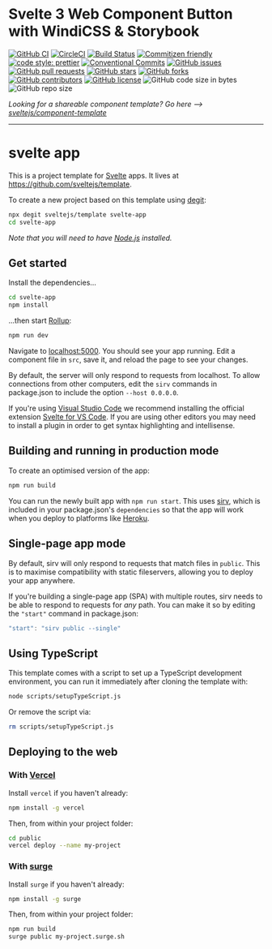# Svelte 3 Web Component Button with WindiCSS & Storybook

[![GitHub CI](https://github.com/smarlhens/svelte3-web-component-button/workflows/CI/badge.svg)](https://github.com/smarlhens/svelte3-web-component-button/actions?query=workflow%3ACI)
[![CircleCI](https://circleci.com/gh/smarlhens/svelte3-web-component-button.svg?style=svg)](https://circleci.com/gh/smarlhens/svelte3-web-component-button)
[![Build Status](https://travis-ci.com/smarlhens/svelte3-web-component-button.svg?branch=master)](https://travis-ci.com/smarlhens/svelte3-web-component-button)
[![Commitizen friendly](https://img.shields.io/badge/commitizen-friendly-brightgreen.svg)](http://commitizen.github.io/cz-cli/)
[![code style: prettier](https://img.shields.io/badge/code_style-prettier-ff69b4.svg)](https://github.com/prettier/prettier)
[![Conventional Commits](https://img.shields.io/badge/Conventional%20Commits-1.0.0-yellow.svg)](https://conventionalcommits.org)
[![GitHub issues](https://img.shields.io/github/issues/smarlhens/svelte3-web-component-button)](https://github.com/smarlhens/svelte3-web-component-button/issues)
[![GitHub pull requests](https://img.shields.io/github/issues-pr/smarlhens/svelte3-web-component-button)](https://github.com/smarlhens/svelte3-web-component-button/pulls)
[![GitHub stars](https://img.shields.io/github/stars/smarlhens/svelte3-web-component-button)](https://github.com/smarlhens/svelte3-web-component-button/stargazers)
[![GitHub forks](https://img.shields.io/github/forks/smarlhens/svelte3-web-component-button)](https://github.com/smarlhens/svelte3-web-component-button/network)
[![GitHub contributors](https://img.shields.io/github/contributors/smarlhens/svelte3-web-component-button)](https://github.com/smarlhens/svelte3-web-component-button/graphs/contributors)
[![GitHub license](https://img.shields.io/github/license/smarlhens/svelte3-web-component-button)](https://github.com/smarlhens/svelte3-web-component-button)
![GitHub code size in bytes](https://img.shields.io/github/languages/code-size/smarlhens/svelte3-web-component-button)
![GitHub repo size](https://img.shields.io/github/repo-size/smarlhens/svelte3-web-component-button)


*Looking for a shareable component template? Go here --> [sveltejs/component-template](https://github.com/sveltejs/component-template)*

---

# svelte app

This is a project template for [Svelte](https://svelte.dev) apps. It lives at https://github.com/sveltejs/template.

To create a new project based on this template using [degit](https://github.com/Rich-Harris/degit):

```bash
npx degit sveltejs/template svelte-app
cd svelte-app
```

*Note that you will need to have [Node.js](https://nodejs.org) installed.*


## Get started

Install the dependencies...

```bash
cd svelte-app
npm install
```

...then start [Rollup](https://rollupjs.org):

```bash
npm run dev
```

Navigate to [localhost:5000](http://localhost:5000). You should see your app running. Edit a component file in `src`, save it, and reload the page to see your changes.

By default, the server will only respond to requests from localhost. To allow connections from other computers, edit the `sirv` commands in package.json to include the option `--host 0.0.0.0`.

If you're using [Visual Studio Code](https://code.visualstudio.com/) we recommend installing the official extension [Svelte for VS Code](https://marketplace.visualstudio.com/items?itemName=svelte.svelte-vscode). If you are using other editors you may need to install a plugin in order to get syntax highlighting and intellisense.

## Building and running in production mode

To create an optimised version of the app:

```bash
npm run build
```

You can run the newly built app with `npm run start`. This uses [sirv](https://github.com/lukeed/sirv), which is included in your package.json's `dependencies` so that the app will work when you deploy to platforms like [Heroku](https://heroku.com).


## Single-page app mode

By default, sirv will only respond to requests that match files in `public`. This is to maximise compatibility with static fileservers, allowing you to deploy your app anywhere.

If you're building a single-page app (SPA) with multiple routes, sirv needs to be able to respond to requests for *any* path. You can make it so by editing the `"start"` command in package.json:

```js
"start": "sirv public --single"
```

## Using TypeScript

This template comes with a script to set up a TypeScript development environment, you can run it immediately after cloning the template with:

```bash
node scripts/setupTypeScript.js
```

Or remove the script via:

```bash
rm scripts/setupTypeScript.js
```

## Deploying to the web

### With [Vercel](https://vercel.com)

Install `vercel` if you haven't already:

```bash
npm install -g vercel
```

Then, from within your project folder:

```bash
cd public
vercel deploy --name my-project
```

### With [surge](https://surge.sh/)

Install `surge` if you haven't already:

```bash
npm install -g surge
```

Then, from within your project folder:

```bash
npm run build
surge public my-project.surge.sh
```
